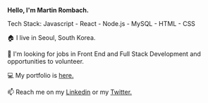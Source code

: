 **Hello, I'm Martin Rombach.** 

Tech Stack:
Javascript - React - Node.js - MySQL - HTML - CSS


🏠 I live in Seoul, South Korea.

👀 I'm looking for jobs in Front End and Full Stack Development and opportunities to volunteer.

💻 My portfolio is <a href="https://www.martinrombachdev.com/portfolio">here.</a>

📫 Reach me on my <a href="https://www.linkedin.com/in/martin-rombach-0a67b266/">Linkedin</a> or my <a href="https://img.shields.io/twitter/follow/MartinRombach88">Twitter. </a>



<!---
martinrombach88/martinrombach88 is a ✨ special ✨ repository because its `README.md` (this file) appears on your GitHub profile.
You can click the Preview link to take a look at your changes.
--->
